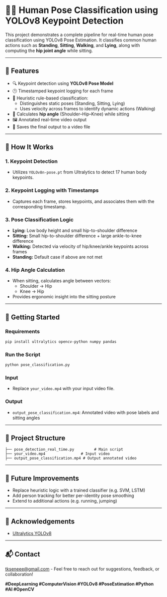 # 🧍‍♂️ Human Pose Classification using YOLOv8 Keypoint Detection

This project demonstrates a complete pipeline for real-time human pose classification using YOLOv8 Pose Estimation. It classifies common human actions such as **Standing**, **Sitting**, **Walking**, and **Lying**, along with computing the **hip joint angle** while sitting.

---

## 📌 Features

- 🔍 Keypoint detection using **YOLOv8 Pose Model**
- 🕒 Timestamped keypoint logging for each frame
- 📐 Heuristic rule-based classification:
  - Distinguishes static poses (Standing, Sitting, Lying)
  - Uses velocity across frames to identify dynamic actions (Walking)
- 🦵 Calculates **hip angle** (Shoulder–Hip–Knee) while sitting
- 🖼️ Annotated real-time video output
- 🎥 Saves the final output to a video file

---

## 🧠 How It Works

### 1. Keypoint Detection
- Utilizes `YOLOv8n-pose.pt` from Ultralytics to detect 17 human body keypoints.

### 2. Keypoint Logging with Timestamps
- Captures each frame, stores keypoints, and associates them with the corresponding timestamp.

### 3. Pose Classification Logic
- **Lying:** Low body height and small hip-to-shoulder difference
- **Sitting:** Small hip-to-shoulder difference + large ankle-to-knee difference
- **Walking:** Detected via velocity of hip/knee/ankle keypoints across frames
- **Standing:** Default case if above are not met

### 4. Hip Angle Calculation
- When sitting, calculates angle between vectors:
  - Shoulder → Hip
  - Knee → Hip
- Provides ergonomic insight into the sitting posture

---

## 🚀 Getting Started

### Requirements
```bash
pip install ultralytics opencv-python numpy pandas
```

### Run the Script
```bash
python pose_classification.py
```

### Input
- Replace `your_video.mp4` with your input video file.

### Output
- `output_pose_classification.mp4`: Annotated video with pose labels and sitting angles

---

## 📁 Project Structure
```
├── pose_detection_real_time.py         # Main script
├── your_video.mp4                # Input video
├── output_pose_classification.mp4 # Output annotated video
```

---

## 🧠 Future Improvements
- Replace heuristic logic with a trained classifier (e.g. SVM, LSTM)
- Add person tracking for better per-identity pose smoothing
- Extend to additional actions (e.g. running, jumping)

---

## 🙌 Acknowledgements
- [Ultralytics YOLOv8](https://github.com/ultralytics/ultralytics)

---

## 📬 Contact
tkseneee@gmail.com - Feel free to reach out for suggestions, feedback, or collaboration!

**#DeepLearning #ComputerVision #YOLOv8 #PoseEstimation #Python #AI #OpenCV**

